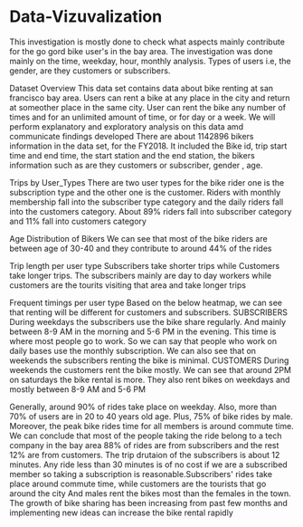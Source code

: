 # Data-Vizuvalization

This investigation is mostly done to check what aspects mainly contribute for the go gord bike user's in the bay area. The investigation was done mainly on the time, weekday, hour, monthly analysis. Types of users i.e, the gender, are they customers or subscribers.

Dataset Overview
This data set contains data about bike renting at san francisco bay area. Users can rent a bike at any place in the city and return at someother place in the same city. User can rent the bike any number of times and for an unlimited amount of time, or for day or a week. We will perform explanatory and exploratory analysis on this data amd communicate findings developed
There are about 1142896 bikers information in the data set, for the FY2018. It included the Bike id, trip start time and end time, the start station and the end station, the bikers information such as are they customers or subscriber, gender , age.

Trips by User_Types
There are two user types for the bike rider one is the subscription type and the other one is the customer. Riders with monthly membership fall into the subscriber type category and the daily riders fall into the customers category. About 89% riders fall into subscriber category and 11% fall into customers category

Age Distribution of Bikers
We can see that most of the bike riders are between age of 30-40 and they contribute to around 44% of the rides

Trip length per user type
Subscribers take shorter trips while Customers take longer trips. The subscribers mainly are day to day workers while customers are the tourits visiting that area and take longer trips

Frequent timings per user type
Based on the below heatmap, we can see that renting will be different for customers and subscribers.
SUBSCRIBERS
During weekdays the subscribers use the bike share regularly. And mainly between 8-9 AM in the morning and 5-6 PM in the evening. This time is where most people go to work. So we can say that people who work on daily bases use the monthly subscription. We can also see that on weekends the subscribers renting the bike is minimal.
CUSTOMERS
During weekends the customers rent the bike mostly. We can see that around 2PM on saturdays the bike rental is more. They also rent bikes on weekdays and mostly between 8-9 AM and 5-6 PM 


Generally, around 90% of rides take place on weekday. Also, more than 70% of users are in 20 to 40 years old age. Plus, 75% of bike rides by male. Moreover, the peak bike rides time for all members is around commute time. We can conclude that most of the people taking the ride belong to a tech company in the bay area
88% of rides are from subscribers and the rest 12% are from customers. The trip drutaion of the subscribers is about 12 minutes. Any ride less than 30 minutes is of no cost if we are a subscribed member so taking a subscription is reasonable.Subscribers' rides take place around commute time, while customers are the tourists that go around the city
And males rent the bikes most than the females in the town.
The growth of bike sharing has been increasing from past few months and implementing new ideas can increase the bike rental rapidly

